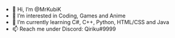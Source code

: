- 👋 Hi, I’m @MrKubiK
- 👀 I’m interested in Coding, Games and Anime
- 🌱 I’m currently learning C#, C++, Python, HTML/CSS and Java
- 📫 Reach me under Discord: Qiriku#9999
